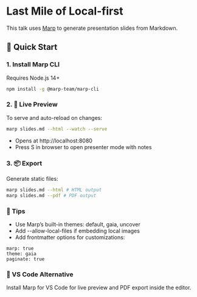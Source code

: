 # Last Mile of Local-first

This talk uses [Marp](https://marp.app/) to generate presentation slides from Markdown.

## 🚀 Quick Start

### 1. Install Marp CLI

Requires Node.js 14+

```bash
npm install -g @marp-team/marp-cli
```

### 2. 🧪 Live Preview

To serve and auto-reload on changes:

```bash
marp slides.md --html --watch --serve
```

- Opens at http://localhost:8080
- Press S in browser to open presenter mode with notes

### 3. 📦 Export

Generate static files:

```bash
marp slides.md --html # HTML output
marp slides.md --pdf # PDF output
```

### 🧰 Tips

- Use Marp’s built-in themes: default, gaia, uncover
- Add --allow-local-files if embedding local images
- Add frontmatter options for customizations:

```
marp: true
theme: gaia
paginate: true
```

### 🧩 VS Code Alternative

Install Marp for VS Code for live preview and PDF export inside the editor.
